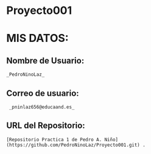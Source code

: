 ﻿# Proyecto001
# **MIS DATOS:**

## Nombre de Usuario: 
	
	_PedroNinoLaz_

## **Correo de usuario:**
	
	 _pninlaz656@educaand.es_

## **URL del Repositorio:** 

	[Repositorio Practica 1 de Pedro A. Niño] (https://github.com/PedroNinoLaz/Proyecto001.git) .
	

